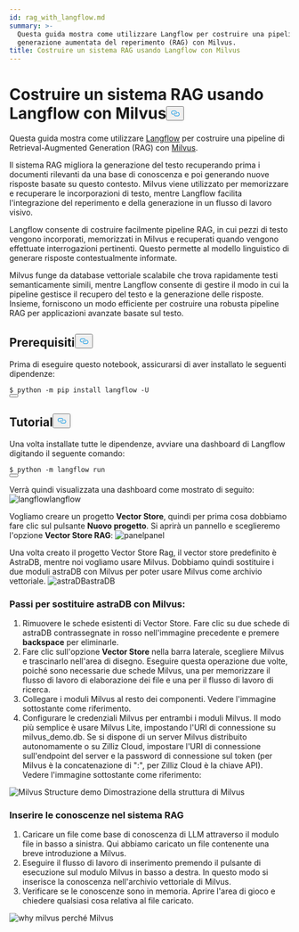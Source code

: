 ```yaml
---
id: rag_with_langflow.md
summary: >-
  Questa guida mostra come utilizzare Langflow per costruire una pipeline di
  generazione aumentata del reperimento (RAG) con Milvus.
title: Costruire un sistema RAG usando Langflow con Milvus
---
```

<h1 id="Building-a-RAG-System-Using-Langflow-with-Milvus" class="common-anchor-header">Costruire un sistema RAG usando Langflow con Milvus<button data-href="#Building-a-RAG-System-Using-Langflow-with-Milvus" class="anchor-icon" translate="no">
      <svg translate="no"
        aria-hidden="true"
        focusable="false"
        height="20"
        version="1.1"
        viewBox="0 0 16 16"
        width="16"
      >
        <path
          fill="#0092E4"
          fill-rule="evenodd"
          d="M4 9h1v1H4c-1.5 0-3-1.69-3-3.5S2.55 3 4 3h4c1.45 0 3 1.69 3 3.5 0 1.41-.91 2.72-2 3.25V8.59c.58-.45 1-1.27 1-2.09C10 5.22 8.98 4 8 4H4c-.98 0-2 1.22-2 2.5S3 9 4 9zm9-3h-1v1h1c1 0 2 1.22 2 2.5S13.98 12 13 12H9c-.98 0-2-1.22-2-2.5 0-.83.42-1.64 1-2.09V6.25c-1.09.53-2 1.84-2 3.25C6 11.31 7.55 13 9 13h4c1.45 0 3-1.69 3-3.5S14.5 6 13 6z"
        ></path>
      </svg>
    </button></h1><p>Questa guida mostra come utilizzare <a href="https://www.langflow.org/">Langflow</a> per costruire una pipeline di Retrieval-Augmented Generation (RAG) con <a href="https://milvus.io/">Milvus</a>.</p>
<p>Il sistema RAG migliora la generazione del testo recuperando prima i documenti rilevanti da una base di conoscenza e poi generando nuove risposte basate su questo contesto. Milvus viene utilizzato per memorizzare e recuperare le incorporazioni di testo, mentre Langflow facilita l'integrazione del reperimento e della generazione in un flusso di lavoro visivo.</p>
<p>Langflow consente di costruire facilmente pipeline RAG, in cui pezzi di testo vengono incorporati, memorizzati in Milvus e recuperati quando vengono effettuate interrogazioni pertinenti. Questo permette al modello linguistico di generare risposte contestualmente informate.</p>
<p>Milvus funge da database vettoriale scalabile che trova rapidamente testi semanticamente simili, mentre Langflow consente di gestire il modo in cui la pipeline gestisce il recupero del testo e la generazione delle risposte. Insieme, forniscono un modo efficiente per costruire una robusta pipeline RAG per applicazioni avanzate basate sul testo.</p>
<h2 id="Prerequisites" class="common-anchor-header">Prerequisiti<button data-href="#Prerequisites" class="anchor-icon" translate="no">
      <svg translate="no"
        aria-hidden="true"
        focusable="false"
        height="20"
        version="1.1"
        viewBox="0 0 16 16"
        width="16"
      >
        <path
          fill="#0092E4"
          fill-rule="evenodd"
          d="M4 9h1v1H4c-1.5 0-3-1.69-3-3.5S2.55 3 4 3h4c1.45 0 3 1.69 3 3.5 0 1.41-.91 2.72-2 3.25V8.59c.58-.45 1-1.27 1-2.09C10 5.22 8.98 4 8 4H4c-.98 0-2 1.22-2 2.5S3 9 4 9zm9-3h-1v1h1c1 0 2 1.22 2 2.5S13.98 12 13 12H9c-.98 0-2-1.22-2-2.5 0-.83.42-1.64 1-2.09V6.25c-1.09.53-2 1.84-2 3.25C6 11.31 7.55 13 9 13h4c1.45 0 3-1.69 3-3.5S14.5 6 13 6z"
        ></path>
      </svg>
    </button></h2><p>Prima di eseguire questo notebook, assicurarsi di aver installato le seguenti dipendenze:</p>
<pre><code translate="no" class="language-shell">$ python -m pip install langflow -U
<button class="copy-code-btn"></button></code></pre>
<h2 id="Tutorial" class="common-anchor-header">Tutorial<button data-href="#Tutorial" class="anchor-icon" translate="no">
      <svg translate="no"
        aria-hidden="true"
        focusable="false"
        height="20"
        version="1.1"
        viewBox="0 0 16 16"
        width="16"
      >
        <path
          fill="#0092E4"
          fill-rule="evenodd"
          d="M4 9h1v1H4c-1.5 0-3-1.69-3-3.5S2.55 3 4 3h4c1.45 0 3 1.69 3 3.5 0 1.41-.91 2.72-2 3.25V8.59c.58-.45 1-1.27 1-2.09C10 5.22 8.98 4 8 4H4c-.98 0-2 1.22-2 2.5S3 9 4 9zm9-3h-1v1h1c1 0 2 1.22 2 2.5S13.98 12 13 12H9c-.98 0-2-1.22-2-2.5 0-.83.42-1.64 1-2.09V6.25c-1.09.53-2 1.84-2 3.25C6 11.31 7.55 13 9 13h4c1.45 0 3-1.69 3-3.5S14.5 6 13 6z"
        ></path>
      </svg>
    </button></h2><p>Una volta installate tutte le dipendenze, avviare una dashboard di Langflow digitando il seguente comando:</p>
<pre><code translate="no" class="language-shell">$ python -m langflow run
<button class="copy-code-btn"></button></code></pre>
<p>Verrà quindi visualizzata una dashboard come mostrato di seguito: <span class="img-wrapper"> <img translate="no" src="/docs/v2.4.x/assets/langflow_dashboard_start.png" alt="langflow" class="doc-image" id="langflow" /><span>langflow</span> </span></p>
<p>Vogliamo creare un progetto <strong>Vector Store</strong>, quindi per prima cosa dobbiamo fare clic sul pulsante <strong>Nuovo progetto</strong>. Si aprirà un pannello e sceglieremo l'opzione <strong>Vector Store RAG</strong>: <span class="img-wrapper"> <img translate="no" src="/docs/v2.4.x/assets/langflow_dashboard_new_project.png" alt="panel" class="doc-image" id="panel" /><span>panel</span> </span></p>
<p>Una volta creato il progetto Vector Store Rag, il vector store predefinito è AstraDB, mentre noi vogliamo usare Milvus. Dobbiamo quindi sostituire i due moduli astraDB con Milvus per poter usare Milvus come archivio vettoriale. <span class="img-wrapper"> <img translate="no" src="/docs/v2.4.x/assets/langflow_default_structure.png" alt="astraDB" class="doc-image" id="astradb" /><span>astraDB</span> </span></p>
<h3 id="Steps-to-replace-astraDB-with-Milvus" class="common-anchor-header">Passi per sostituire astraDB con Milvus:</h3><ol>
<li>Rimuovere le schede esistenti di Vector Store. Fare clic su due schede di astraDB contrassegnate in rosso nell'immagine precedente e premere <strong>backspace</strong> per eliminarle.</li>
<li>Fare clic sull'opzione <strong>Vector Store</strong> nella barra laterale, scegliere Milvus e trascinarlo nell'area di disegno. Eseguire questa operazione due volte, poiché sono necessarie due schede Milvus, una per memorizzare il flusso di lavoro di elaborazione dei file e una per il flusso di lavoro di ricerca.</li>
<li>Collegare i moduli Milvus al resto dei componenti. Vedere l'immagine sottostante come riferimento.</li>
<li>Configurare le credenziali Milvus per entrambi i moduli Milvus. Il modo più semplice è usare Milvus Lite, impostando l'URI di connessione su milvus_demo.db. Se si dispone di un server Milvus distribuito autonomamente o su Zilliz Cloud, impostare l'URI di connessione sull'endpoint del server e la password di connessione sul token (per Milvus è la concatenazione di &quot;<username>:<password>&quot;, per Zilliz Cloud è la chiave API). Vedere l'immagine sottostante come riferimento:</li>
</ol>
<p>
  
   <span class="img-wrapper"> <img translate="no" src="/docs/v2.4.x/assets/langflow_milvus_structure.png" alt="Milvus Structure demo" class="doc-image" id="milvus-structure-demo" />
   </span> <span class="img-wrapper"> <span>Dimostrazione della struttura di Milvus</span> </span></p>
<h3 id="Embed-knowledge-into-the-RAG-system" class="common-anchor-header">Inserire le conoscenze nel sistema RAG</h3><ol>
<li>Caricare un file come base di conoscenza di LLM attraverso il modulo file in basso a sinistra. Qui abbiamo caricato un file contenente una breve introduzione a Milvus.</li>
<li>Eseguire il flusso di lavoro di inserimento premendo il pulsante di esecuzione sul modulo Milvus in basso a destra. In questo modo si inserisce la conoscenza nell'archivio vettoriale di Milvus.</li>
<li>Verificare se le conoscenze sono in memoria. Aprire l'area di gioco e chiedere qualsiasi cosa relativa al file caricato.</li>
</ol>
<p>
  
   <span class="img-wrapper"> <img translate="no" src="/docs/v2.4.x/assets/langflow_why_milvus.png" alt="why milvus" class="doc-image" id="why-milvus" />
   </span> <span class="img-wrapper"> <span>perché Milvus</span> </span></p>

